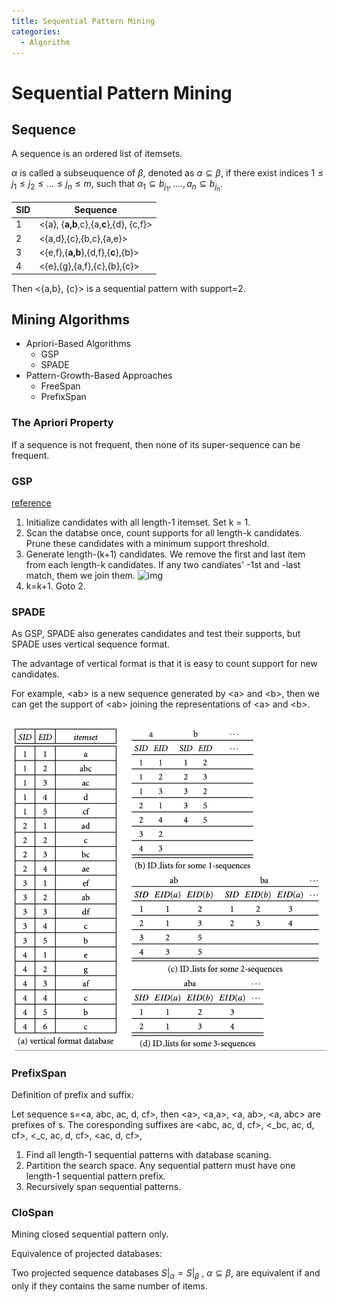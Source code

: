 ```yaml
---
title: Sequential Pattern Mining
categories:
  - Algorithm
---
```




# Sequential Pattern Mining

## Sequence

A sequence is an ordered list of itemsets.

$\alpha$ is called a subseuquence of $\beta$, denoted as $\alpha \subseteq \beta$, if there exist indices $1\le j_1 \le j_2 \le ... \le j_n\le m$, such that $\alpha_1 \subseteq b_{j_1}, ...., a_n\subseteq b_{j_n}$.

| SID  | Sequence                                |
| ---- | --------------------------------------- |
| 1    | <{a}, {**a,b**,c},{a,**c**},{d}, {c,f}> |
| 2    | <{a,d},{c},{b,c},{a,e}>                 |
| 3    | <{e,f},{**a,b**},{d,f},{**c**},{b}>     |
| 4    | <{e},{g},{a,f},{c},{b},{c}>             |

Then <{a,b}, {c}> is a sequential pattern with support=2.

## Mining Algorithms

-   Apriori-Based Algorithms
    -   GSP
    -   SPADE
-   Pattern-Growth-Based Approaches
    -   FreeSpan
    -   PrefixSpan

### The Apriori Property

If a sequence is not frequent, then none of its super-sequence can be frequent.

### GSP

[reference](http://simpledatamining.blogspot.com/2015/03/generalized-sequential-pattern-gsp.html)

1.  Initialize candidates with all length-1 itemset. Set k = 1.
2.  Scan the databse once, count supports for all length-k candidates. Prune these candidates with a minimum support threshold.
3.  Generate length-(k+1) candidates.
    We remove the first and last item from each length-k candidates.
    If any two candiates' -1st and -last match, them we join them.
    ![img](https://2.bp.blogspot.com/-80RevE18pCs/VP9bXlOsaZI/AAAAAAAAB8k/FQzfTMyZW-g/s1600/3-Seq%2BGeneration%2BTable.jpg)
4.  k=k+1. Goto 2.



### SPADE

As GSP, SPADE also generates candidates and test their supports, but SPADE uses vertical sequence format.

The advantage of vertical format is that it is easy to count support for new candidates.

For example, \<ab\> is a new sequence generated by \<a\> and \<b\>, then we can get the support of \<ab\> joining the representations of \<a\> and \<b\>.

![image-20190718161458438](../sequential_pattern_mining/image-20190718161458438.png)

### PrefixSpan

Definition of prefix and suffix:

Let sequence s=\<a, abc, ac, d, cf\>, then \<a\>, \<a,a\>, \<a, ab\>, \<a, abc\> are prefixes of s. The coresponding suffixes are \<abc, ac, d, cf\>, \<\_bc, ac, d, cf\>, \<\_c, ac, d, cf\>, \<ac, d, cf\>,



1.  Find all length-1 sequential patterns with database scaning.
2.  Partition the search space. Any sequential pattern must have one length-1 sequential pattern prefix.
3.  Recursively span sequential patterns.

### CloSpan

Mining closed sequential pattern only.

Equivalence of projected databases:

Two projected sequence databases $S|_\alpha=S|_\beta$ , $\alpha\subseteq \beta$, are equivalent if and only if they contains the same number of items. 

